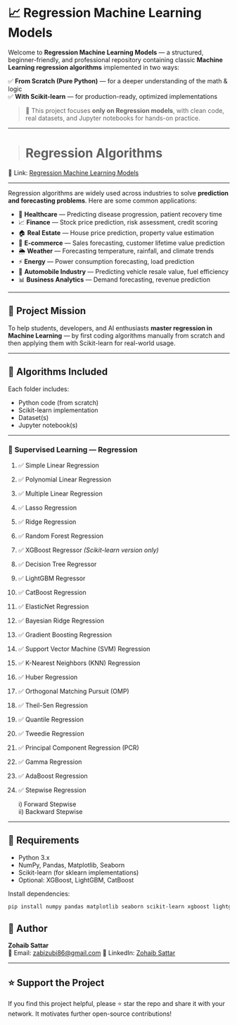 # 📈 Regression Machine Learning Models

Welcome to **Regression Machine Learning Models** — a structured, beginner-friendly, and professional repository containing classic **Machine Learning regression algorithms** implemented in two ways:

✅ **From Scratch (Pure Python)** — for a deeper understanding of the math & logic  
✅ **With Scikit-learn** — for production-ready, optimized implementations  

> 📌 This project focuses **only on Regression models**, with clean code, real datasets, and Jupyter notebooks for hands-on practice.

---

> # Regression Algorithms

🔗 Link: [Regression Machine Learning Models](https://github.com/ZohaibSattarDataAI/Machine-Learning-From-Scratch/blob/main/Regression%20Machine%20Learning%20Models)

---

Regression algorithms are widely used across industries to solve **prediction and forecasting problems**. Here are some common applications:

- 🏥 **Healthcare** — Predicting disease progression, patient recovery time  
- 📈 **Finance** — Stock price prediction, risk assessment, credit scoring  
- 🏠 **Real Estate** — House price prediction, property value estimation  
- 🛒 **E-commerce** — Sales forecasting, customer lifetime value prediction  
- 🌦 **Weather** — Forecasting temperature, rainfall, and climate trends  
- ⚡ **Energy** — Power consumption forecasting, load prediction  
- 🚗 **Automobile Industry** — Predicting vehicle resale value, fuel efficiency  
- 📊 **Business Analytics** — Demand forecasting, revenue prediction  

---

## 🎯 Project Mission

To help students, developers, and AI enthusiasts **master regression in Machine Learning** — by first coding algorithms manually from scratch and then applying them with Scikit-learn for real-world usage.

---

## 🧠 Algorithms Included

Each folder includes:
- Python code (from scratch)
- Scikit-learn implementation
- Dataset(s)
- Jupyter notebook(s)

---

### 🔹 **Supervised Learning — Regression**

1. ✅ Simple Linear Regression  
2. ✅ Polynomial Linear Regression  
3. ✅ Multiple Linear Regression  
4. ✅ Lasso Regression  
5. ✅ Ridge Regression  
6. ✅ Random Forest Regression  
7. ✅ XGBoost Regressor *(Scikit-learn version only)*  
8. ✅ Decision Tree Regressor  
9. ✅ LightGBM Regressor  
10. ✅ CatBoost Regression  
11. ✅ ElasticNet Regression  
12. ✅ Bayesian Ridge Regression  
13. ✅ Gradient Boosting Regression  
14. ✅ Support Vector Machine (SVM) Regression  
15. ✅ K-Nearest Neighbors (KNN) Regression  
16. ✅ Huber Regression  
17. ✅ Orthogonal Matching Pursuit (OMP)  
18. ✅ Theil-Sen Regression  
19. ✅ Quantile Regression  
20. ✅ Tweedie Regression  
21. ✅ Principal Component Regression (PCR)  
22. ✅ Gamma Regression
23. ✅ AdaBoost Regression  
24. ✅ Stepwise Regression

    i) Forward Stepwise  
    ii) Backward Stepwise  

---

## 📘 Requirements

- Python 3.x
- NumPy, Pandas, Matplotlib, Seaborn
- Scikit-learn (for sklearn implementations)
- Optional: XGBoost, LightGBM, CatBoost

Install dependencies:

```bash
pip install numpy pandas matplotlib seaborn scikit-learn xgboost lightgbm catboost
```

## 🙌 Author

**Zohaib Sattar**  
📧 Email: [zabizubi86@gmail.com](mailto:zabizubi86@gmail.com)
🔗 LinkedIn: [Zohaib Sattar](https://www.linkedin.com/in/zohaib-sattar)

---

## ⭐️ Support the Project

If you find this project helpful, please ⭐️ star the repo and share it with your network. It motivates further open-source contributions!
